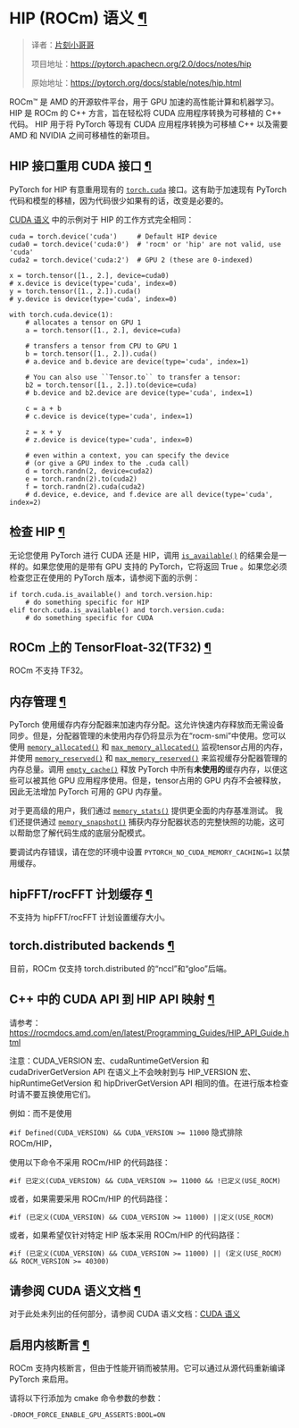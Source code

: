 # HIP (ROCm) 语义 [¶](#hip-rocm-semantics "此标题的永久链接")

> 译者：[片刻小哥哥](https://github.com/jiangzhonglian)
>
> 项目地址：<https://pytorch.apachecn.org/2.0/docs/notes/hip>
>
> 原始地址：<https://pytorch.org/docs/stable/notes/hip.html>


 ROCm™ 是 AMD 的开源软件平台，用于 GPU 加速的高性能计算和机器学习。 HIP 是 ROCm 的 C++ 方言，旨在轻松将 CUDA 应用程序转换为可移植的 C++ 代码。 HIP 用于将 PyTorch 等现有 CUDA 应用程序转换为可移植 C++ 以及需要 AMD 和 NVIDIA 之间可移植性的新项目。


## HIP 接口重用 CUDA 接口 [¶](#hip-interfaces-reuse-the-cuda-interfaces“此标题的永久链接”)


 PyTorch for HIP 有意重用现有的 [`torch.cuda`](../cuda.html#module-torch.cuda "torch.cuda") 接口。这有助于加速现有 PyTorch 代码和模型的移植，因为代码很少如果有的话，改变是必要的。


 [CUDA 语义](cuda.html#cuda-semantics) 中的示例对于 HIP 的工作方式完全相同：


```
cuda = torch.device('cuda')     # Default HIP device
cuda0 = torch.device('cuda:0')  # 'rocm' or 'hip' are not valid, use 'cuda'
cuda2 = torch.device('cuda:2')  # GPU 2 (these are 0-indexed)

x = torch.tensor([1., 2.], device=cuda0)
# x.device is device(type='cuda', index=0)
y = torch.tensor([1., 2.]).cuda()
# y.device is device(type='cuda', index=0)

with torch.cuda.device(1):
    # allocates a tensor on GPU 1
    a = torch.tensor([1., 2.], device=cuda)

    # transfers a tensor from CPU to GPU 1
    b = torch.tensor([1., 2.]).cuda()
    # a.device and b.device are device(type='cuda', index=1)

    # You can also use ``Tensor.to`` to transfer a tensor:
    b2 = torch.tensor([1., 2.]).to(device=cuda)
    # b.device and b2.device are device(type='cuda', index=1)

    c = a + b
    # c.device is device(type='cuda', index=1)

    z = x + y
    # z.device is device(type='cuda', index=0)

    # even within a context, you can specify the device
    # (or give a GPU index to the .cuda call)
    d = torch.randn(2, device=cuda2)
    e = torch.randn(2).to(cuda2)
    f = torch.randn(2).cuda(cuda2)
    # d.device, e.device, and f.device are all device(type='cuda', index=2)

```


## 检查 HIP [¶](#checking-for-hip "此标题的永久链接")


 无论您使用 PyTorch 进行 CUDA 还是 HIP，调用 [`is_available()`](../generated/torch.cuda.is_available.html#torch.cuda.is_available "torch.cuda.is_available") 的结果会是一样的。如果您使用的是带有 GPU 支持的 PyTorch，它将返回 True 。如果您必须检查您正在使用的 PyTorch 版本，请参阅下面的示例：


```
if torch.cuda.is_available() and torch.version.hip:
    # do something specific for HIP
elif torch.cuda.is_available() and torch.version.cuda:
    # do something specific for CUDA

```


## ROCm 上的 TensorFloat-32(TF32) [¶](#tensorfloat-32-tf32-on-rocm“此标题的永久链接”)


 ROCm 不支持 TF32。


## 内存管理 [¶](#memory-management "此标题的永久链接")


 PyTorch 使用缓存内存分配器来加速内存分配。这允许快速内存释放而无需设备同步。但是，分配器管理的未使用内存仍将显示为在“rocm-smi”中使用。您可以使用 [`memory_allocated()`](../generated/torch.cuda.memory_allocated.html#torch.cuda.memory_alulated "torch.cuda.memory_alulated") 和 [`max_memory_allocated()`](../generated/torch.cuda.max_memory_alulated.html#torch.cuda.max_memory_alulated "torch.cuda.max_memory_alulated") 监视tensor占用的内存，并使用 [`memory_reserved()`](../generated/torch.cuda.memory_reserved.html#torch.cuda.memory_reserved "torch.cuda.memory_reserved") 和 [`max_memory_reserved()`](../generated/torch.cuda.max_memory_reserved.html#torch.cuda.max_memory_reserved "torch.cuda.max_memory_reserved") 来监视缓存分配器管理的内存总量。调用 [`empty_cache()`](../generated/torch.cuda.empty_cache.html#torch.cuda.empty_cache "torch.cuda.empty_cache") 释放 PyTorch 中所有**未使用的**缓存内存，以便这些可以被其他 GPU 应用程序使用。但是，tensor占用的 GPU 内存不会被释放，因此无法增加 PyTorch 可用的 GPU 内存量。


 对于更高级的用户，我们通过 [`memory_stats()`](../generated/torch.cuda.memory_stats.html#torch.cuda.memory_stats "torch.cuda.memory_stats") 提供更全面的内存基准测试。 我们还提供通过 [`memory_snapshot()`](https://pytorch.org/docs/stable/generated/torch.cuda.memory_snapshot.html#torch.cuda.memory_snapshot "torch.cuda.memory_snapshot") 捕获内存分配器状态的完整快照的功能，这可以帮助您了解代码生成的底层分配模式。


 要调试内存错误，请在您的环境中设置 `PYTORCH_NO_CUDA_MEMORY_CACHING=1` 以禁用缓存。


## hipFFT/rocFFT 计划缓存 [¶](#hipfft-rocft-plan-cache "此标题的永久链接") 


 不支持为 hipFFT/rocFFT 计划设置缓存大小。


## torch.distributed backends [¶](#torch-distributed-backends "此标题的永久链接")


 目前，ROCm 仅支持 torch.distributed 的“nccl”和“gloo”后端。


## C++ 中的 CUDA API 到 HIP API 映射 [¶](#cuda-api-to-hip-api-mappings-in-c "永久链接到此标题")


 请参考：<https://rocmdocs.amd.com/en/latest/Programming_Guides/HIP_API_Guide.html>


 注意：CUDA_VERSION 宏、cudaRuntimeGetVersion 和 cudaDriverGetVersion API 在语义上不会映射到与 HIP_VERSION 宏、hipRuntimeGetVersion 和 hipDriverGetVersion API 相同的值。在进行版本检查时请不要互换使用它们。


 例如：而不是使用


`#if Defined(CUDA_VERSION) && CUDA_VERSION >= 11000` 隐式排除 ROCm/HIP，


 使用以下命令不采用 ROCm/HIP 的代码路径：


`#if 已定义(CUDA_VERSION) && CUDA_VERSION >= 11000 && !已定义(USE_ROCM)`


 或者，如果需要采用 ROCm/HIP 的代码路径：


`#if (已定义(CUDA_VERSION) && CUDA_VERSION >= 11000) ||定义(USE_ROCM)`


 或者，如果希望仅针对特定 HIP 版本采用 ROCm/HIP 的代码路径：


`#if (已定义(CUDA_VERSION) && CUDA_VERSION >= 11000) || (定义(USE_ROCM) && ROCM_VERSION >= 40300)`


## 请参阅 CUDA 语义文档 [¶](#refer-to-cuda-semantics-doc "此标题的永久链接")


 对于此处未列出的任何部分，请参阅 CUDA 语义文档：[CUDA 语义](cuda.html#cuda-semantics)


## 启用内核断言 [¶](#enabling-kernel-asserts "此标题的永久链接")


 ROCm 支持内核断言，但由于性能开销而被禁用。它可以通过从源代码重新编译 PyTorch 来启用。


 请将以下行添加为 cmake 命令参数的参数：


```
-DROCM_FORCE_ENABLE_GPU_ASSERTS:BOOL=ON

```